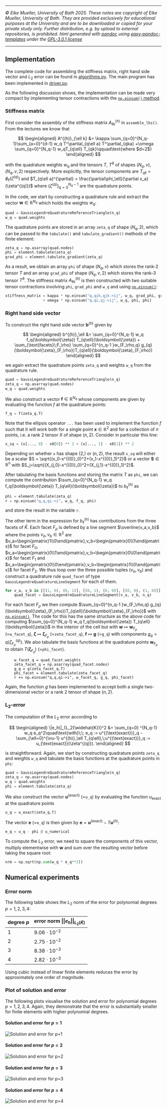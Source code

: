 ----

*&#169; Eike Mueller, University of Bath 2025. These notes are copyright of Eike Mueller, University of Bath. They are provided exclusively for educational purposes at the University and are to be downloaded or copied for your private study only. Further distribution, e.g. by upload to external repositories, is prohibited. html generated with [pandoc](https://pandoc.org/) using [easy-pandoc-templates](https://github.com/ryangrose/easy-pandoc-templates) under the [GPL-3.0.1 license](https://github.com/ryangrose/easy-pandoc-templates?tab=GPL-3.0-1-ov-file#readme)*

----
## Implementation
The complete code for assembling the stiffness matrix, right hand side vector and $L_2$ error can be found in [algorithms.py](algorithms.py). The main program has been implemented in [driver.py](driver.py).

As the following discussion shows, the implementation can be made very compact by implementing tensor contractions with the [`np.einsum()` method](https://numpy.org/doc/stable/reference/generated/numpy.einsum.html).

### Stiffness matrix
First consider the assembly of the stiffness matrix $A^{(h)}_{\ell k}$ in `assemble_lhs()`. From the lectures we know that

$$
\begin{aligned}
A^{(h)}_{\ell k} &=  \kappa \sum_{q=0}^{N_q-1}\sum_{a=0}^{d-1} w_q  T^\partial_{q\ell a} T^\partial_{qka} 
+\omega \sum_{q=0}^{N_q-1} w_qT_{q\ell} T_{qk}\qquad\text{where $d=2$}
\end{aligned}
$$

with the quadrature weights $w_q$ and the tensors $T$, $T^\partial$ of shapes $(N_q,\nu)$, $(N_q,\nu,2)$ respectively. More explicitly, the tensor components are $T_{q\ell} = \phi_\ell(\zeta^{(q)})$ and $T_{q\ell a}^{\partial} = \frac{\partial\phi_\ell}{\partial x_a}(\zeta^{(q)})$ where $\{\zeta^{(q)}\}_{q=0}^{N_q-1}$ are the quadrature points.

In the code, we start by constructing a quadrature rule and extract the vector $\boldsymbol{w}\in\mathbb{R}^{N_q}$ which holds the weights $w_q$:
```Python
quad = GaussLegendreQuadratureReferenceTriangle(n_q)
w_q = quad.weights
```
The quadrature points are stored in an array `zeta_q` of shape $(N_q,2)$, which can be passed to the `tabulate()` and `tabulate_gradient()` methods of the finite element:

```Python
zeta_q = np.asarray(quad.nodes)
phi = element.tabulate(zeta_q)
grad_phi = element.tabulate_gradient(zeta_q)
```

As a result, we obtain an array `phi` of shape $(N_q,\nu)$ which stores the rank-2 tensor $T$ and an array `grad_phi` of shape $(N_q,\nu,2)$ which stores the rank-3 tensor $T^\partial$. The stiffness matrix $A^{(h)}_{\ell k}$ is then constructed with two suitable tensor contractions involving `phi`, `grad_phi` and `w_q` and using [`np.einsum()`](https://numpy.org/doc/stable/reference/generated/numpy.einsum.html):

```Python
stiffness_matrix = kappa * np.einsum("q,qik,qjk->ij", w_q, grad_phi, grad_phi) 
                 + omega * np.einsum("q,qi,qj->ij", w_q, phi, phi)
```

### Right hand side vector
To construct the right hand side vector $\boldsymbol{b}^{(h)}$ given by

$$
\begin{aligned}
b^{(h)}_\ell &= \sum_{q=0}^{N_q-1} w_q f_q(\boldsymbol{\zeta}) T_{q\ell}(\boldsymbol{\zeta}) + \sum_{\text{facets}\;F_\rho} \sum_{q=0}^{n_q-1 }w_{F_\rho,q} g_{q}(\boldsymbol{\zeta}_{F_\rho})T_{q\ell}(\boldsymbol{\zeta}_{F_\rho})
\end{aligned}
$$


we again extract the quadrature points `zeta_q` and weights `w_q` from the quadrature rule. 
```Python
quad = GaussLegendreQuadratureReferenceTriangle(n_q)
zeta_q = np.asarray(quad.nodes)
w_q = quad.weights
```
We also construct a vector $\boldsymbol{f}\in\mathbb{R}^{N_q}$ whose components are given by evaluating the function $f$ at the quadrature points:
```Python
f_q = f(zeta_q.T)
```
Note that the ellipsis operator `...` has been used to implement the function $f$ such that it will work both for a single point $\boldsymbol{x}\in \mathbb{R}^2$ and for a collection of $n$ points, i.e. a rank 2 tensor $X$ of shape $(n,2)$. Consider in particular this line:

```Python
x_sq = (x[..., 0] - x0[0]) ** 2 + (x[..., 1] - x0[1]) ** 2
```

Depending on whether `x` has shape $(2,)$ or $(n,2)$, the result `x_sq` will either be a scalar $S = \sqrt{(x_0-x^{(0)}_0)^2+(x_1-x^{(0)}_1)^2}$ or a vector $\boldsymbol{S}\in\mathbb{R}^n$ with $S_j=\sqrt{(X_{j,0}-x^{(0)}_0)^2+(X_{j,1}-x^{(0)}_1)^2}$.

After tabulating the basis functions and storing the matrix $T$ as `phi`, we can compute the contribution $\sum_{q=0}^{N_q-1} w_q f_q(\boldsymbol{\zeta}) T_{q\ell}(\boldsymbol{\zeta})$ to $b^{(h)}_\ell$ as
```Python
phi = element.tabulate(zeta_q)
r = np.einsum("q,q,qi->i", w_q, f_q, phi)
```
and store the result in the variable `r`.

The other term in the expression for $b^{(h)}_\ell$ has contributions from the three facets of $\widehat{K}$. Each facet $F_\rho$ is defined by a line segment $\overline{v_a,v_b}$ where the points $v_a,v_b\in\mathbb{R}^{2}$ are $v_a=\begin{pmatrix}1\\0\end{pmatrix},v_b=\begin{pmatrix}0\\1\end{pmatrix}$ for facet $F_0$, $v_a=\begin{pmatrix}0\\1\end{pmatrix},v_b=\begin{pmatrix}0\\0\end{pmatrix}$ for facet $F_1$ and $v_a=\begin{pmatrix}0\\0\end{pmatrix},v_b=\begin{pmatrix}1\\0\end{pmatrix}$ for facet $F_2$. We thus loop over the three possible tuples $(v_a,v_b)$ and construct a quadrature rule `quad_facet` of type `GaussLegendreQuadratureLineSegment` for each of them.
```Python
for v_a, v_b in [[(1, 0), (0, 1)], [(0, 1), (0, 0)], [(0, 0), (1, 0)]]:
    quad_facet = GaussLegendreQuadratureLineSegment(v_a, v_b, n_q)
```
For each facet $F_\rho$ we then compute $\sum_{q=0}^{n_q-1 }w_{F_\rho,q} g_{q}(\boldsymbol{\zeta}_{F_\rho})T_{q\ell}(\boldsymbol{\zeta}_{F_\rho})$ with [`np.einsum()`](https://numpy.org/doc/stable/reference/generated/numpy.einsum.html). The code for this has the same structure as the above code for computing $\sum_{q=0}^{N_q-1} w_q f_q(\boldsymbol{\zeta}) T_{q\ell}(\boldsymbol{\zeta})$ in the interior of the cell but with $\boldsymbol{w}\mapsto \boldsymbol{w}_{F_{\rho}}$ (=`w_facet_q`), $\boldsymbol{\zeta} \mapsto \boldsymbol{\zeta}_{F_{\rho}}$ (=`zeta_facet_q`), $\boldsymbol{f}\mapsto \boldsymbol{g}$ (=`g_q`) with components $g_q=q(\zeta_{F_\rho}^{(q)})$. We also tabulate the basis functions at the quadrature points $\boldsymbol{w}_{F_\rho}$ to obtain $T(\boldsymbol{\zeta}_{F_{\rho}})$ (=`phi_facet`).
```Pythom
    w_facet_q = quad_facet.weights
    zeta_facet_q = np.asarray(quad_facet.nodes)
    g_q = g(zeta_facet_q.T)
    phi_facet = element.tabulate(zeta_facet_q)
    r += np.einsum("q,q,qi->i", w_facet_q, g_q, phi_facet)
```
Again, the function $g$ has been implemented to accept both a single two-dimensional vector or a rank 2 tensor of shape $(n,2)$.
### $\boldsymbol{L_2}$-error
The computation of the $L_2$ error according to

$$
\begin{aligned}
\|e_h\|_{L_2(\widehat{K})}^2 &=  \sum_{q=0} ^{N_q-1} w_q e_q^2\quad\text{with}\;\; e_q := u^{(\text{exact})}_q - \sum_{\ell=0}^{\nu-1} u^{(h)}_\ell T_{q\ell},\;u^{(\text{exact})}_q := u_{\text{exact}}(\zeta^{(q)}).
\end{aligned}
$$

is straightforward. Again, we start by constructing quadrature points `zeta_q` and weights `w_q` and tabulate the basis functions at the quadrature points in `phi`:

```Python
quad = GaussLegendreQuadratureReferenceTriangle(n_q)
zeta_q = np.asarray(quad.nodes)
w_q = quad.weights
phi = element.tabulate(zeta_q)
```

We also construct the vector $\boldsymbol{u}^{(\text{exact})}$ (=`u_q`) by evaluating the function $u_{\text{exact}}$ at the quadrature points

```Python
u_q = u_exact(zeta_q.T)
```
The vector $\boldsymbol{e}$ (=`e_q`) is then given by $\boldsymbol{e}=\boldsymbol{u}^{(\text{exact})}-T \boldsymbol{u}^{(h)}$:
```Python
e_q = u_q - phi @ u_numerical
```
To compute the $L_2$ error, we need to square the components of this vector, multiply elementwise with $\boldsymbol{w}$ and sum over the resulting vector before taking the square root:
```Python
nrm = np.sqrt(np.sum(w_q * e_q**2))
```

## Numerical experiments

### Error norm
The following table shows the $L_2$ norm of the error for polynomial degrees $p=1,2,3,4$:

| degree $p$ | error norm $\|\|e_h\|\|_{L_2(\widehat{K})}$ |
| ---------- | ---------------------------- |
|         1  |          $9.06\cdot 10^{-2}$ |
|         2  |          $2.75\cdot 10^{-2}$ |
|         3  |          $8.38\cdot 10^{-3}$ |
|         4  |          $2.82\cdot 10^{-3}$ |

Using cubic instead of linear finite elements reduces the error by approximately one order of magnitude.

### Plot of solution and error
The following plots visualise the solution and error for polynomial degrees $p=1,2,3,4$. Again, they demonstrate that the error is substantially smaller for finite elements with higher polynomial degrees.

#### Solution and error for $p=1$
![Solution and error for $p=1$](triangle_solution_01.png)

#### Solution and error for $p=2$
![Solution and error for $p=2$](triangle_solution_02.png)

#### Solution and error for $p=3$
![Solution and error for $p=3$](triangle_solution_03.png)

#### Solution and error for $p=4$
![Solution and error for $p=4$](triangle_solution_04.png)